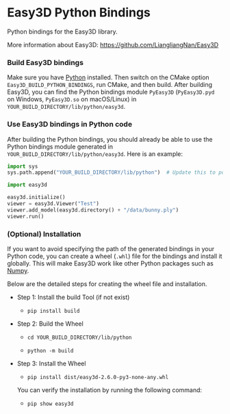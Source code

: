# Easy3D Python Bindings

Python bindings for the Easy3D library.

More information about Easy3D:
https://github.com/LiangliangNan/Easy3D

### Build Easy3D bindings

Make sure you have [Python](https://www.python.org/downloads/) installed.
Then switch on the CMake option `Easy3D_BUILD_PYTHON_BINDINGS`, run CMake, and then build. After building Easy3D, you
can find the Python bindings module `PyEasy3D` (`PyEasy3D.pyd` on Windows, `PyEasy3D.so` on macOS/Linux) in
`YOUR_BUILD_DIRECTORY/lib/python/easy3d`.

### Use Easy3D bindings in Python code

After building the Python bindings, you should already be able to use the Python bindings module
generated in `YOUR_BUILD_DIRECTORY/lib/python/easy3d`. Here is an example:

``` python
import sys
sys.path.append("YOUR_BUILD_DIRECTORY/lib/python")  # Update this to point to your actual build path

import easy3d

easy3d.initialize()
viewer = easy3d.Viewer("Test")
viewer.add_model(easy3d.directory() + "/data/bunny.ply")
viewer.run()
```

### (Optional) Installation

If you want to avoid specifying the path of the generated bindings in your Python code, you can create a wheel (`.whl`) 
file for the bindings and install it globally. This will make Easy3D work like other Python packages such as [Numpy](https://numpy.org/).

Below are the detailed steps for creating the wheel file and installation.

- Step 1: Install the build Tool (if not exist)

  - `pip install build`

- Step 2: Build the Wheel

  - `cd YOUR_BUILD_DIRECTORY/lib/python`

  - `python -m build`

- Step 3: Install the Wheel

  - `pip install dist/easy3d-2.6.0-py3-none-any.whl`

  You can verify the installation by running the following command:

  - `pip show easy3d`
  